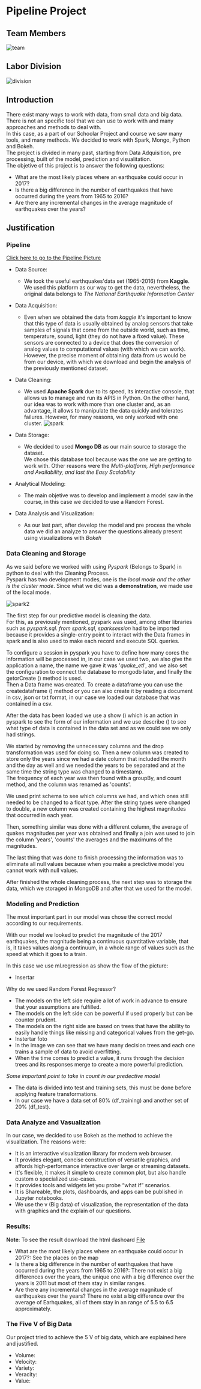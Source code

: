 <h1>Pipeline Project</h1>

<h2>Team Members</h2>

![team](https://raw.githubusercontent.com/Pablo169-Duarte-Tzuc/Pipeline_project/master/images/presentacion1/Diapositiva1.JPG)

<h2>Labor Division</h2>

![division](https://raw.githubusercontent.com/Pablo169-Duarte-Tzuc/Pipeline_project/master/images/presentacion1/Diapositiva2.JPG)

<h2> Introduction</h2>

There exist many ways to work with data, from small data and big data.<br>
There is not an specific tool that we can use to work with and many approaches and methods to deal with. <br>
In this case, as a part of our Schoolar Project and course we saw many tools, and many methods. We decided to work with Spark, Mongo, Python and Bokeh. <br>
The project is divided in many past, starting from Data Adquisition, pre processing, built of the model, prediction and visualitation. <br>
The objetive of this project is to answer the following questions: 
* What are the most likely places where an earthquake could occur in 2017?
* Is there a big difference in the number of earthquakes that have occurred during the years from 1965 to 2016?
* Are there any incremental changes in the average magnitude of earthquakes over the years?
<h2>Justification</h2>
<h3> Pipeline</h3>

[Click here to go to the Pipeline Picture](https://raw.githubusercontent.com/Pablo169-Duarte-Tzuc/Pipeline_project/master/images/pipeline.jpeg)

* Data Source: 
  * We took the useful earthquakes'data set (1965-2016) from **Kaggle**. <br>
  We used this platform as our way to get the data, nevertheless, the original data belongs to *The National Earthquake Information Center* 
  
* Data Acquisition:
  * Even when we obtained the data from *kaggle* it's important to know that this type of data is usually obtained by analog sensors that take samples of signals that come from the outside world, such as time, temperature, sound, light (they do not have a fixed value). These sensors are connected to a device that does the conversion of analog values to computational values (with which we can work).<br>
However, the precise moment of obtaining data from us would be from our device, with which we download and begin the analysis of the previously mentioned dataset.

* Data Cleaning:
  * We used **Apache Spark** due to its speed, its interactive console, that allows us to manage and run its APIS in Python. On the other hand, our idea was to work with more than one cluster and, as an advantage, it allows to manipulate the data quickly and tolerates failures. However, for many reasons, we only worked with one cluster. 
![spark](https://raw.githubusercontent.com/Pablo169-Duarte-Tzuc/Pipeline_project/master/images/pyspark.jpg)

* Data Storage:
  * We decided to used **Mongo DB** as our main source to storage the dataset. <br>
  We chose this database tool because was the one we are getting to work with. 
  Other reasons were the *Multi-platform, High performance and Availability, and last the Easy Scalability*

* Analytical Modeling: 
  * The main objetive was to develop and implement a model saw in the course, in this case we decided to use a Random Forest. 
  
* Data Analysis and Visualization:
  * As our last part, after develop the model and pre process the whole data we did an analyze to answer the questions already present using visualizations with *Bokeh*

<h3>Data Cleaning and Storage</h3>

As we said before we worked with using *Pyspark* (Belongs to Spark) in python to deal with the Cleaning Process. <br>
Pyspark has two development modes, one is the *local mode and the other is the cluster mode*. Since what we did was a **demonstration**, we made use of the local mode. <br> 

![spark2](https://raw.githubusercontent.com/Pablo169-Duarte-Tzuc/Pipeline_project/master/images/spark_operations.jpg)

The first step for our predictive model is cleaning the data. <br>
For this, as previously mentioned, pyspark was used, among other libraries such as *pyspark.sql. from spark.sql*, *sparksession* had to be imported because it provides a single-entry point to interact with the Data frames in spark and is also used to make each record and execute SQL queries.<br>

To configure a session in pyspark you have to define how many cores the information will be processed in, in our case we used two, we also give the application a name, the name we gave it was '*quake_etl*', and we also set the configuration to connect the database to mongodb later, and finally the getorCreate () method is used. <br>
Then a Data frame was created. To create a dataframe you can use the createdataframe () method or you can also create it by reading a document in csv, json or txt format, in our case we loaded our database that was contained in a csv.<br>

After the data has been loaded we use a show () which is an action in pyspark to see the form of our information and we use describe () to see what type of data is contained in the data set and as we could see we only had strings. <br>

We started by removing the unnecessary columns and the drop transformation was used for doing so. Then a new column was created to store only the years since we had a date column that included the month and the day as well and we needed the years to be separated and at the same time the string type was changed to a timestamp.<br>
The frequency of each year was then found with a groupBy, and count method, and the column was renamed as 'counts'. <br>

We used print schema to see which columns we had, and which ones still needed to be changed to a float type. After the string types were changed to double, a new column was created containing the highest magnitudes that occurred in each year. <br>

Then, something similar was done with a different column, the average of quakes magnitudes per year was obtained and finally a join was used to join the column 'years', 'counts' the averages and the maximums of the magnitudes. <br>

The last thing that was done to finish processing the information was to eliminate all null values because when you make a predictive model you cannot work with null values.

After finished the whole cleaning process, the next step was to storage the data, which we storaged in MongoDB and after that we used for the model. 

<h3>Modeling and Prediction</h3>

The most important part in our model was chose the correct model according to our requirements.

With our model we looked to predict the magnitude of the 2017 earthquakes, the magnitude being a continuous quantitative variable, that is, it takes values along a continuum, in a whole range of values such as the speed at which it goes to a train. 

In this case we use ml.regression as show the flow of the picture: 

* Insertar

Why do we used Random Forest Regressor? 
*	The models on the left side require a lot of work in advance to ensure that your assumptions are fulfilled.
*	The models on the left side can be powerful if used properly but can be counter prudent.
*	The models on the right side are based on trees that have the ability to easily handle things like missing and categorical values from the get-go.
* Instertar foto
*	In the image we can see that we have many decision trees and each one trains a sample of data to avoid overfitting.
*	When the time comes to predict a value, it runs through the decision trees and its responses merge to create a more powerful prediction.

*Some important point to take in count in our predective model*
*	The data is divided into test and training sets, this must be done before applying feature transformations.
*	In our case we have a data set of 80% (df_training) and another set of 20% (df_test).
<h3>Data Analyze and Vasualization</h3>

In our case, we decided to use Bokeh as the method to achieve the visualization. 
The reasons were: 
*  It is an interactive visualization library for modern web browser.
* It provides elegant, concise construction of versatile graphics, and affords high-performance interactive over large or streaming datasets.
* It's flexible, it makes it simple to create common plot, but also handle custom o specialized use-cases. 
* It provides tools and widgets let you probe “what if” scenarios.
* It is Shareable, the plots, dashboards, and apps can be published in Jupyter notebooks.
* We use the v (Big data) of visualization, the representation of the data with graphics and the explain of our questions.

<h3>Results:</h3>

**Note**: To see the result download the html dashoard [File](https://github.com/Pablo169-Duarte-Tzuc/Pipeline_project/blob/master/dashboard.html)

* What are the most likely places where an earthquake could occur in 2017?: See the places on the map
* Is there a big difference in the number of earthquakes that have occurred during the years from 1965 to 2016?: There not exist a big differences over the years, the unique one with a big difference over the years is 2011 but most of them stay in similar ranges.
* Are there any incremental changes in the average magnitude of earthquakes over the years? There no exist a big difference over the average of Earhquakes, all of them stay in an range of 5.5 to 6.5 approximately.

<h3>The Five V of Big Data</h3>

Our project tried to achieve the 5 V of big data, which are explained here and justified. 

* Volume:
* Velocity:
* Variety:
* Veracity:
* Value:
